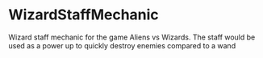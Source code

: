 # WizardStaffMechanic
Wizard staff mechanic for the game Aliens vs Wizards. The staff would be used as a power up to quickly destroy enemies compared to a wand
